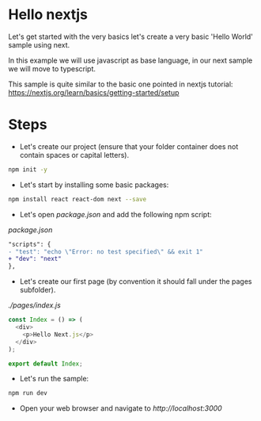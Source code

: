 # Hello nextjs

Let's get started with the very basics let's create a very basic 'Hello World' sample using next.

In this example we will use javascript as base language, in our next sample we will move to typescript.

This sample is quite similar to the basic one pointed in nextjs tutorial: https://nextjs.org/learn/basics/getting-started/setup

# Steps

- Let's create our project (ensure that your folder container does not contain spaces or capital letters).

```bash
npm init -y
```

- Let's start by installing some basic packages:

```bash
npm install react react-dom next --save
```

- Let's open _package.json_ and add the following npm script:

_package.json_

```diff
"scripts": {
- "test": "echo \"Error: no test specified\" && exit 1"
+ "dev": "next"
},
```

- Let's create our first page (by convention it should fall under the pages subfolder).

_./pages/index.js_

```javascript
const Index = () => (
  <div>
    <p>Hello Next.js</p>
  </div>
);

export default Index;
```

- Let's run the sample:

```bash
npm run dev
```

- Open your web browser and navigate to _http://localhost:3000_
